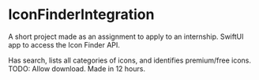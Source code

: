 # IconFinderIntegration
A short project made as an assignment to apply to an internship. SwiftUI app to access the Icon Finder API.

Has search, lists all categories of icons, and identifies premium/free icons.
TODO: Allow download.
Made in 12 hours.

